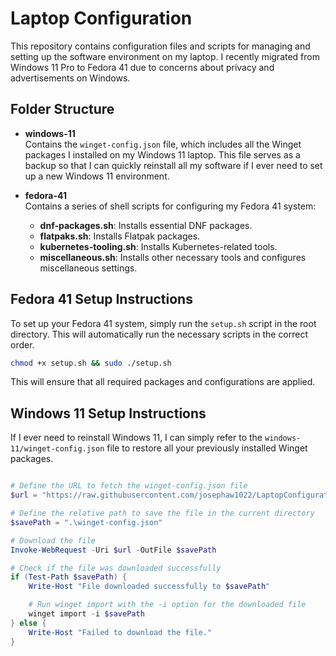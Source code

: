 # Laptop Configuration

This repository contains configuration files and scripts for managing and setting up the software environment on my laptop. I recently migrated from Windows 11 Pro to Fedora 41 due to concerns about privacy and advertisements on Windows.

## Folder Structure

- **windows-11**  
  Contains the `winget-config.json` file, which includes all the Winget packages I installed on my Windows 11 laptop. This file serves as a backup so that I can quickly reinstall all my software if I ever need to set up a new Windows 11 environment.

- **fedora-41**  
  Contains a series of shell scripts for configuring my Fedora 41 system:
  - **dnf-packages.sh**: Installs essential DNF packages.
  - **flatpaks.sh**: Installs Flatpak packages.
  - **kubernetes-tooling.sh**: Installs Kubernetes-related tools.
  - **miscellaneous.sh**: Installs other necessary tools and configures miscellaneous settings.

## Fedora 41 Setup Instructions

To set up your Fedora 41 system, simply run the `setup.sh` script in the root directory. This will automatically run the necessary scripts in the correct order.

```bash
chmod +x setup.sh && sudo ./setup.sh
```

This will ensure that all required packages and configurations are applied.

## Windows 11 Setup Instructions

If I ever need to reinstall Windows 11, I can simply refer to the `windows-11/winget-config.json` file to restore all your previously installed Winget packages.

```powershell

# Define the URL to fetch the winget-config.json file
$url = "https://raw.githubusercontent.com/josephaw1022/LaptopConfiguration/main/windows-11/winget-config.json"

# Define the relative path to save the file in the current directory
$savePath = ".\winget-config.json"

# Download the file
Invoke-WebRequest -Uri $url -OutFile $savePath

# Check if the file was downloaded successfully
if (Test-Path $savePath) {
    Write-Host "File downloaded successfully to $savePath"

    # Run winget import with the -i option for the downloaded file
    winget import -i $savePath
} else {
    Write-Host "Failed to download the file."
}


```
